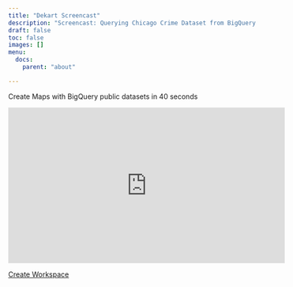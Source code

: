 ```yaml
---
title: "Dekart Screencast"
description: "Screencast: Querying Chicago Crime Dataset from BigQuery Public Data"
draft: false
toc: false
images: []
menu:
  docs:
    parent: "about"

---
```

<p class="lead text-left">Create Maps with BigQuery public datasets in 40 seconds</p>

<p><iframe width="560" height="315" src="https://www.youtube.com/embed/_2ryUu43XRo" frameborder="0" allow="accelerometer; autoplay; clipboard-write; encrypted-media; gyroscope; picture-in-picture" allowfullscreen></iframe></p>

<p><a class="btn btn-primary" target="_blank" href="https://cloud.dekart.xyz/?ref=create-workspace-screencast" role="button">Create Workspace</a></p>
